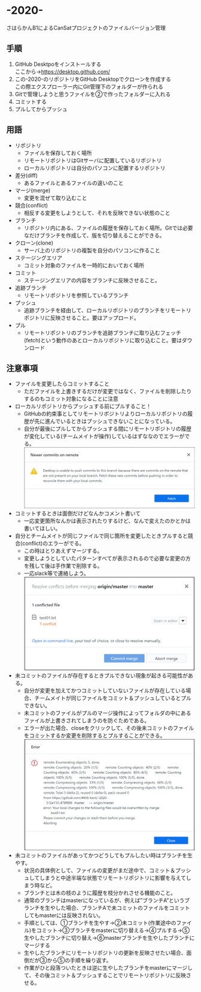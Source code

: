 # -2020-
さはらかんB1によるCanSatプロジェクトのファイルバージョン管理
## 手順
1. GitHub Desktpoをインストールする<br>
  ここから→https://desktop.github.com/ <br>
2. この-2020-のリポジトリをGitHub Desktopでクローンを作成する<br>
  この際エクスプローラー内にGit管理下のフォルダーが作られる
3. Gitで管理しようと思うファイルを②で作ったフォルダーに入れる
4. コミットする
5. プルしてからプッシュ
## 用語
- リポジトリ
  - ファイルを保存しておく場所
  - リモートリポジトリはGitサーバに配置しているリポジトリ
  - ローカルリポジトリは自分のパソコンに配置するリポジトリ
- 差分(diff)
  - あるファイルとあるファイルの違いのこと
- マージ(merge)
  - 変更を混ぜて取り込むこと
- 競合(conflict)
  - 相反する変更をしようとして、それを反映できない状態のこと
- ブランチ
  - リポジトリ内にある、ファイルの履歴を保存しておく場所。Gitでは必要なだけブランチを作成して、版を切り替えることができる。
- クローン(clone)
  - サーバ上のリポジトリの複製を自分のパソコンに作ること
- ステージングエリア
  - コミット対象のファイルを一時的においておく場所
- コミット
  - ステージングエリアの内容をブランチに反映させること。
- 追跡ブランチ
  - リモートリポジトリを参照しているブランチ
- プッシュ
  - 追跡ブランチを経由して、ローカルリポジトリのブランチをリモートリポジトリに反映させること。要はアップロード。
- プル
  - リモートリポジトリのブランチを追跡ブランチに取り込むフェッチ(fetch)という動作のあとローカルリポジトリに取り込むこと。要はダウンロード
## 注意事項
- ファイルを変更したらコミットすること
  - ただファイルを上書きするだけが変更ではなく、ファイルを削除したりするのもコミット対象になることに注意
- ローカルリポジトリからプッシュする前にプルすること！
  - GitHubの約束事としてリモートリポジトリよりローカルリポジトリの履歴が先に進んでいるときはプッシュできないことになっている。
  - 自分が最後にプルしてからプッシュする間にリモートリポジトリの履歴が変化している(チームメイトが操作)しているはずななのでエラーがでる。
  ![エラー1](キャプチャ21.PNG)
- コミットするときは面倒だけどなんかコメント書いて
  - 一応変更箇所なんかは表示されたりするけど、なんで変えたのかとかは書いてほしい。
- 自分とチームメイトが同じファイルで同じ箇所を変更したときプルすると競合(conflict)のエラーがでる。
  - この時はとりあえずマージする。
  - 変更しようとしていたパターンすべてが表示されるので必要な変更の方を残して後は手作業で削除する。
  - 一応slack等で連絡しよう。
  ![エラー2](キャプチャ22.PNG)
- 未コミットのファイルが存在するときプルできない現象が起きる可能性がある。
  - 自分が変更を加えてかつコミットしていないファイルが存在している場合、チームメイトが同じファイルをコミット＆プッシュしているとプルできない。
  - 未コミットのファイルがプルのマージ操作によってフォルダの中にあるファイルが上書きされてしまうのを防ぐためである。
  - エラーが出た場合、closeをクリックして、その後未コミットのファイルをコミットするか変更を削除するとプルすることができる。
  ![エラー3](キャプチャ23.PNG)
- 未コミットのファイルがあってかつどうしてもプルしたい時はブランチを生やす。
  - 状況の具体例として、ファイルの変更がまだ途中で、コミット＆プッシュしてしまうと中途半端な状態でリモートリポジトリに影響を与えてしまう時など。
  - ブランチとは木の枝のように履歴を枝分かれさせる機能のこと。
  - 通常のブランチはmasterになっているが、例えば”ブランチA”というブランチを生やした場合、ブランチAで未コミットのファイルをコミットしてもmasterには反映されない。
  - 手順としては、①ブランチを生やす→②未コミット(作業途中のファイル)をコミット→③ブランチをmasterに切り替える→④プルする→⑤生やしたブランチに切り替え→⑥masterブランチを生やしたブランチにマージする
  - 生やしたブランチにリモートリポジトリの更新を反映させたい場合、面倒だが③から⑤の手順を繰り返す。
  - 作業がひと段落ついたときは逆に生やしたブランチをmasterにマージして、その後コミット＆プッシュすることでリモートリポジトリに反映させる。
